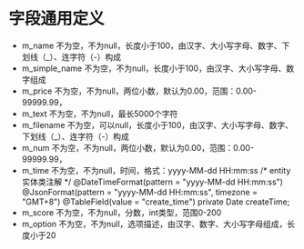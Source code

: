 # 字段通用定义
- m_name 不为空，不为null，长度小于100，由汉字、大小写字母、数字、下划线（_）、连字符（-）构成
- m_simple_name 不为空，不为null，长度小于100，由汉字、大小写字母、数字组成
- m_price 不为空，不为null，两位小数，默认为0.00，范围：0.00-99999.99，
- m_text 不为空，不为null，最长5000个字符
- m_filename 不为空，可以null，长度小于100，由汉字、大小写字母、数字、下划线（_）、连字符（-）构成
- m_num 不为空，不为null，两位小数，默认为0.00，范围：0.00-99999.99，
- m_time 不为空，不为null，时间，格式：yyyy-MM-dd HH:mm:ss
  /* entity 实体类注解 */
  @DateTimeFormat(pattern = "yyyy-MM-dd HH:mm:ss")
  @JsonFormat(pattern = "yyyy-MM-dd HH:mm:ss", timezone = "GMT+8")
  @TableField(value = "create_time")
  private Date createTime;
- m_score 不为空，不为null，分数，int类型，范围0-200
- m_option 不为空，不为null，选项描述，由汉字、数字、大小写字母组成，长度小于20